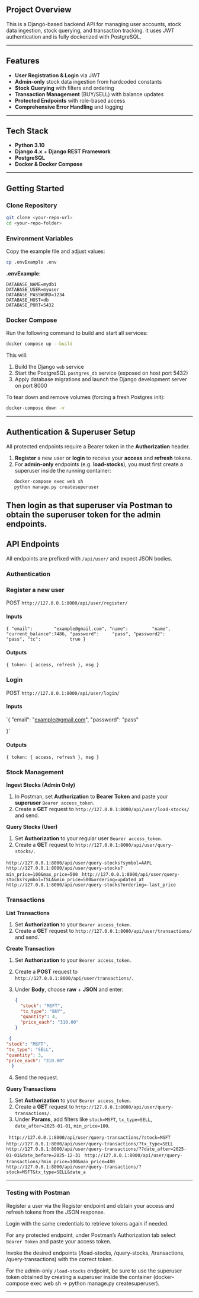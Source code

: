 
## Project Overview

This is a Django-based backend API for managing user accounts, stock data ingestion, stock querying, and transaction tracking. It uses JWT authentication and is fully dockerized with PostgreSQL.

---

## Features

* **User Registration & Login** via JWT
* **Admin-only** stock data ingestion from hardcoded constants
* **Stock Querying** with filters and ordering
* **Transaction Management** (BUY/SELL) with balance updates
* **Protected Endpoints** with role-based access
* **Comprehensive Error Handling** and logging

---

## Tech Stack

* **Python 3.10**
* **Django 4.x** + **Django REST Framework**
* **PostgreSQL**
* **Docker & Docker Compose**

---


## Getting Started

### Clone Repository

```bash
git clone <your-repo-url>
cd <your-repo-folder>
```

### Environment Variables

Copy the example file and adjust values:

```bash
cp .envExample .env
```

**.envExample**:

```
DATABASE_NAME=mydb1
DATABASE_USER=myuser
DATABASE_PASSWORD=1234
DATABASE_HOST=db
DATABASE_PORT=5432
```

### Docker Compose

Run the following command to build and start all services:

```bash
docker compose up --build
```

This will:

1. Build the Django `web` service
2. Start the PostgreSQL `postgres_db` service (exposed on host port 5432)
3. Apply database migrations and launch the Django development server on port 8000

To tear down and remove volumes (forcing a fresh Postgres init):

```bash
docker-compose down -v
```

---

## Authentication & Superuser Setup

All protected endpoints require a Bearer token in the **Authorization** header.

1. **Register** a new user or **login** to receive your **access** and **refresh** tokens.
2. For **admin-only** endpoints (e.g. **load-stocks**), you must first create a superuser inside the running container:

```bash
   docker-compose exec web sh
   python manage.py createsuperuser
```

   Then **login** as that superuser via Postman to obtain the superuser token for the admin endpoints.
---

## API Endpoints

All endpoints are prefixed with `/api/user/` and expect JSON bodies.

### Authentication
### Register a new user               
 POST    `http://127.0.0.1:8000/api/user/register/`     
 #### Inputs   
`{
  "email":        "example@gmail.com",
  "name":         "name",
  "current_balance":7486,
  "password":     "pass",
  "password2":    "pass",
  "tc":           true
}`
 #### Outputs
  `{ token: { access, refresh }, msg }`

### Login 
 POST    `http://127.0.0.1:8000/api/user/login/`   
#### Inputs 
`{
  "email":        "example@gmail.com",
  "password":     "pass"

}` 
 #### Outputs                
`{ token: { access, refresh }, msg }` 



### Stock Management

**Ingest Stocks (Admin Only)**

1. In Postman, set **Authorization** to **Bearer Token** and paste your **superuser** `Bearer access_token`.
2. Create a **GET** request to `http://127.0.0.1:8000/api/user/load-stocks/` and send.       

**Query Stocks (User)**

1. Set **Authorization** to your regular user `Bearer access_token`.
2. Create a **GET** request to `http://127.0.0.1:8000/api/user/query-stocks/`.

 `http://127.0.0.1:8000/api/user/query-stocks?symbol=AAPL`
` http://127.0.0.1:8000/api/user/query-stocks?min_price=100&max_price=500`
` http://127.0.0.1:8000/api/user/query-stocks?symbol=TSLA&min_price=500&ordering=updated_at`
` http://127.0.0.1:8000/api/user/query-stocks?ordering=-last_price  `

### Transactions

**List Transactions**

1. Set **Authorization** to your `Bearer access_token`.
2. Create a **GET** request to `http://127.0.0.1:8000/api/user/transactions/` and send.`                                                                                           
 
**Create Transaction**

1. Set **Authorization** to your `Bearer access_token`.
2. Create a **POST** request to `http://127.0.0.1:8000/api/user/transactions/`.
3. Under **Body**, choose **raw** + **JSON** and enter:

   ```json
   {
     "stock": "MSFT",
     "tx_type": "BUY",
     "quantity": 4,
     "price_each": "310.00"
   }
   ```
  ```json
   {
  "stock": "MSFT",
  "tx_type": "SELL",
  "quantity": 3,
  "price_each": "310.00"
    }
   ```

4. Send the request.


**Query Transactions**

1. Set **Authorization** to your `Bearer access_token`.
2. Create a **GET** request to `http://127.0.0.1:8000/api/user/query-transactions/`.
3. Under **Params**, add filters like `stock=MSFT`, `tx_type=SELL`, `date_after=2025-01-01`, `min_price=100`. 

` http://127.0.0.1:8000/api/user/query-transactions/?stock=MSFT`
` http://127.0.0.1:8000/api/user/query-transactions/?tx_type=SELL`
` http://127.0.0.1:8000/api/user/query-transactions/??date_after=2025-01-01&date_before=2025-12-31`
` http://127.0.0.1:8000/api/user/query-transactions/?min_price=100&max_price=400`
` http://127.0.0.1:8000/api/user/query-transactions/?stock=MSFT&tx_type=SELL&date_a`

---

### Testing with Postman

Register a user via the Register endpoint and obtain your access and refresh tokens from the JSON response.

Login with the same credentials to retrieve tokens again if needed.

For any protected endpoint, under Postman’s Authorization tab select `Bearer Token` and paste your access token.

Invoke the desired endpoints (/load-stocks, /query-stocks, /transactions, /query-transactions) with the correct token.

For the admin-only `/load-stocks` endpoint, be sure to use the superuser token obtained by creating a superuser inside the container (docker-compose exec web sh → python manage.py createsuperuser).

---
